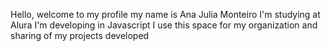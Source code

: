 Hello, welcome to my profile
my name is Ana Julia Monteiro
I'm studying at Alura
I'm developing in Javascript
I use this space for my organization and sharing
of my projects developed
